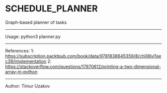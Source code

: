 # SCHEDULE_PLANNER
Graph-based planner of tasks
____________________________
Usage: python3 planner.py
____________________________
References:
1: https://subscription.packtpub.com/book/data/9781838645359/8/ch08lvl1sec39/implementation
2: https://stackoverflow.com/questions/17870612/printing-a-two-dimensional-array-in-python
____________________________
Author:
Timur Uzakov
